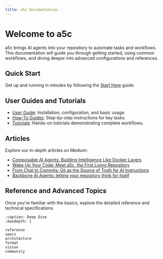 ```yaml
---
title: a5c Documentation
---
```


# Welcome to a5c

a5c brings AI agents into your repository to automate tasks and workflows. This documentation will guide you through getting started, using common workflows, and diving deeper into advanced configurations and references.

## Quick Start

Get up and running in minutes by following the [Start Here](start_here) guide.

## User Guides and Tutorials

- [User Guide](guide): Installation, configuration, and basic usage.
- [How-To Guides](howtos): Step-by-step instructions for key tasks.
- [Tutorials](tutorials): Hands-on tutorials demonstrating complete workflows.

## Articles

Explore our in-depth articles on Medium:

- [Composable AI Agents: Building Intelligence Like Docker Layers](https://medium.com/a5c-ai/composable-ai-agents-building-intelligence-like-docker-layers-aa184c6f7644)
- [Wake Up Your Code: Meet a5c, the First Living Repository](https://medium.com/a5c-ai/wake-up-your-code-meet-a5c-the-first-living-repository-f176a70c62d9)
- [From Chat to Commits: Git as the Source of Truth for AI Instructions](https://medium.com/a5c-ai/from-chat-to-commits-git-as-the-source-of-truth-for-ai-instructions-fb06ec9f6c58)
- [Backbone AI Agents: letting your repository think for itself](https://medium.com/a5c-ai/backbone-ai-agents-letting-your-repository-think-for-itself-1747fb7194a8)

## Reference and Advanced Topics

Once you're familiar with the basics, explore the detailed reference and technical specifications.

```{toctree}
:caption: Deep Dive
:maxdepth: 1

reference
specs
architecture
format
vision
community
```
